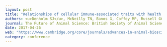 ```yaml
---
layout: post
title: "Relationships of cellular immune-associated traits with health, fertility and production in dairy cows"
authors: <u>Denholm SJ</u>, McNeilly TN, Banos G, Coffey MP, Russell GC, Bagnall A, Mitchell MC, Wall E
journal: The Future of Animal Science: British Society of Animal Science (BSAS) Annual Conference. 26th - 27th Apr 2017, Chester, UK
date: 2017-04-26
web: "https://www.cambridge.org/core/journals/advances-in-animal-biosciences/issue/9FCE40A5DF9AA24026CD18B78622F682"
category: conference
---
```

